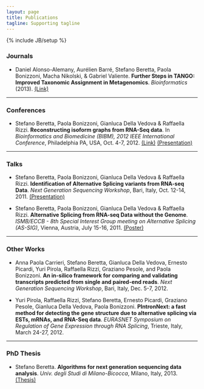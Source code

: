 ```yaml
---
layout: page
title: Publications
tagline: Supporting tagline
---
```

{% include JB/setup %}

### Journals ###

* Daniel Alonso-Alemany, Aurélien Barré, Stefano Beretta, Paola Bonizzoni, Macha Nikolski, &
Gabriel Valiente. **Further Steps in TANGO: Improved Taxonomic Assignment in Metagenomics**.
*Bioinformatics* (2013). [(Link)](http://dx.doi.org/10.1093/bioinformatics/btt256)

---

### Conferences ###

* Stefano Beretta, Paola Bonizzoni, Gianluca Della Vedova & Raffaella Rizzi. **Reconstructing isoform graphs from RNA-Seq data**. In *Bioinformatics and Biomedicine (BIBM), 2012 IEEE International Conference*, Philadelphia PA, USA, Oct. 4-7, 2012. [(Link)](http://dx.doi.org/10.1109/BIBM.2012.6392734) [(Presentation)](./data/Talk_BIBM_2012.pdf)

---

### Talks ###

* Stefano Beretta, Paola Bonizzoni, Gianluca Della Vedova & Raffaella Rizzi. **Identification of Alternative Splicing variants from RNA-seq Data**. *Next Generation Sequencing Workshop*, Bari, Italy, Oct. 12-14, 2011. [(Presentation)](./data/Talk_NGS_Workshop_2011.pdf)

* Stefano Beretta, Paola Bonizzoni, Gianluca Della Vedova & Raffaella Rizzi. **Alternative Splicing from RNA-seq Data without the Genome**. *ISMB/ECCB - 8th Special Interest Group meeting on Alternative Splicing (AS-SIG)*, Vienna, Austria, July 15-16, 2011. [(Poster)](./data/Poster_ASSIG_2011.pdf)

---

### Other Works ###

* Anna Paola Carrieri, Stefano Beretta, Gianluca Della Vedova, Ernesto Picardi, Yuri Pirola, Raffaella Rizzi, Graziano Pesole, and Paola Bonizzoni. **An in-silico framework for comparing and validating transcripts predicted from single and paired-end reads**. *Next Generation Sequencing Workshop*, Bari, Italy, Dec. 5-7, 2012.

* Yuri Pirola, Raffaella Rizzi, Stefano Beretta, Ernesto Picardi, Graziano Pesole, Gianluca Della Vedova, Paola Bonizzoni. **PIntronNext: a fast method for detecting the gene structure due to alternative splicing via ESTs, mRNAs, and RNA-Seq data**. *EURASNET Symposium on Regulation of Gene Expression through RNA Splicing*, Trieste, Italy, March 24-27, 2012.

---

### PhD Thesis ###

* Stefano Beretta. **Algorithms for next generation sequencing data analysis**. *Univ. degli Studi di Milano-Bicocca*, Milano, Italy, 2013. [(Thesis)](http://hdl.handle.net/10281/42355)

